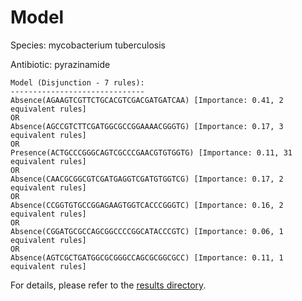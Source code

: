 
# Model

Species: mycobacterium tuberculosis

Antibiotic: pyrazinamide

```
Model (Disjunction - 7 rules):
------------------------------
Absence(AGAAGTCGTTCTGCACGTCGACGATGATCAA) [Importance: 0.41, 2 equivalent rules]
OR
Absence(AGCCGTCTTCGATGGCGCCGGAAAACGGGTG) [Importance: 0.17, 3 equivalent rules]
OR
Presence(ACTGCCCGGGCAGTCGCCCGAACGTGTGGTG) [Importance: 0.11, 31 equivalent rules]
OR
Absence(CAACGCGGCGTCGATGAGGTCGATGTGGTCG) [Importance: 0.17, 2 equivalent rules]
OR
Absence(CCGGTGTGCCGGAGAAGTGGTCACCCGGGTC) [Importance: 0.16, 2 equivalent rules]
OR
Absence(CGGATGCGCCAGCGGCCCCGGCATACCCGTC) [Importance: 0.06, 1 equivalent rules]
OR
Absence(AGTCGCTGATGGCGCGGGCCAGCGCGGCGCC) [Importance: 0.11, 1 equivalent rules]

```

For details, please refer to the [results directory](../../../../../results/scm_b/mycobacterium+tuberculosis/pyrazinamide/repeat_1/).

